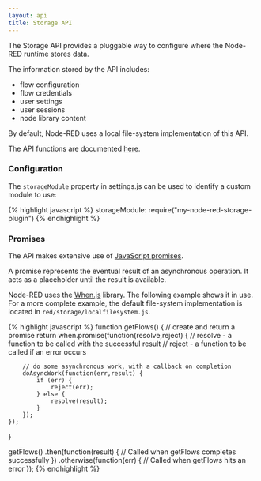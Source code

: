 ```yaml
---
layout: api
title: Storage API
---
```


The Storage API provides a pluggable way to configure where the Node-RED runtime
stores data.

The information stored by the API includes:

 - flow configuration
 - flow credentials
 - user settings
 - user sessions
 - node library content

By default, Node-RED uses a local file-system implementation of this API.

The API functions are documented [here](methods/).

### Configuration

The `storageModule` property in settings.js can be used to identify a custom module
to use:

{% highlight javascript %}
storageModule: require("my-node-red-storage-plugin")
{% endhighlight %}


### Promises

The API makes extensive use of [JavaScript promises](https://promisesaplus.com/).

A promise represents the eventual result of an asynchronous operation. It acts as
a placeholder until the result is available.

Node-RED uses the [When.js](https://github.com/cujojs/when) library. The following
example shows it in use. For a more complete example, the default file-system
implementation is located in `red/storage/localfilesystem.js`.


{% highlight javascript %}
function getFlows() {
    // create and return a promise
    return when.promise(function(resolve,reject) {
        // resolve - a function to be called with the successful result
        // reject - a function to be called if an error occurs
    
        // do some asynchronous work, with a callback on completion
        doAsyncWork(function(err,result) {
            if (err) {
                reject(err);
            } else {
                resolve(result);
            }
        });
    });
}

getFlows()
    .then(function(result) {
        // Called when getFlows completes successfully
    })
    .otherwise(function(err) {
        // Called when getFlows hits an error
    });
{% endhighlight %}


